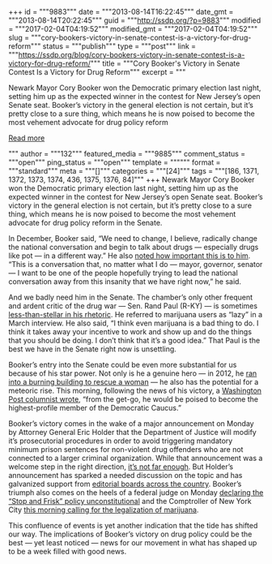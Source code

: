 +++
id = """9883"""
date = """2013-08-14T16:22:45"""
date_gmt = """2013-08-14T20:22:45"""
guid = """http://ssdp.org/?p=9883"""
modified = """2017-02-04T04:19:52"""
modified_gmt = """2017-02-04T04:19:52"""
slug = """cory-bookers-victory-in-senate-contest-is-a-victory-for-drug-reform"""
status = """publish"""
type = """post"""
link = """https://ssdp.org/blog/cory-bookers-victory-in-senate-contest-is-a-victory-for-drug-reform/"""
title = """Cory Booker&#039;s Victory in Senate Contest Is a Victory for Drug Reform"""
excerpt = """<p>Newark Mayor Cory Booker won the Democratic primary election last night, setting him up as the expected winner in the contest for New Jersey&#8217;s open Senate seat. Booker&#8217;s victory in the general election is not certain, but it&#8217;s pretty close to a sure thing, which means he is now poised to become the most vehement advocate for drug policy reform</p>
<div class="h10"></div>
<p><a class="more-link2 flat" href="https://ssdp.org/blog/cory-bookers-victory-in-senate-contest-is-a-victory-for-drug-reform/">Read more</a></p>
"""
author = """132"""
featured_media = """9885"""
comment_status = """open"""
ping_status = """open"""
template = """"""
format = """standard"""
meta = """[]"""
categories = """[24]"""
tags = """[186, 1371, 1372, 1373, 1374, 436, 1375, 1376, 84]"""
+++
Newark Mayor Cory Booker won the Democratic primary election last night, setting him up as the expected winner in the contest for New Jersey&#8217;s open Senate seat. Booker&#8217;s victory in the general election is not certain, but it&#8217;s pretty close to a sure thing, which means he is now poised to become the most vehement advocate for drug policy reform in the Senate.



In December, Booker said, &#8220;We need to change, I believe, radically change the national conversation and begin to talk about drugs — especially drugs like pot — in a different way.” He also <a href="http://www.rawstory.com/rs/2012/12/18/cory-booker-we-must-radically-change-this-drug-war-insanity/" target="_blank">noted how important this is to him</a>. &#8220;This is a conversation that, no matter what I do — mayor, governor, senator — I want to be one of the people hopefully trying to lead the national conversation away from this insanity that we have right now,&#8221; he said.



And we badly need him in the Senate. The chamber&#8217;s only other frequent and ardent critic of the drug war — Sen. Rand Paul (R-KY) — is sometimes <a href="http://www.politico.com/blogs/politico-live/2013/03/paul-i-dont-promote-marijuana-160075.html" target="_blank">less-than-stellar in his rhetoric</a>. He referred to marijuana users as &#8220;lazy&#8221; in a March interview. He also said, &#8220;I think even marijuana is a bad thing to do. I think it takes away your incentive to work and show up and do the things that you should be doing. I don&#8217;t think that it&#8217;s a good idea.&#8221; That Paul is the best we have in the Senate right now is unsettling.



Booker&#8217;s entry into the Senate could be even more substantial for us because of his star power. Not only is he a genuine hero — in 2012, he <a href="http://www.nytimes.com/2012/04/13/nyregion/newark-mayor-cory-booker-saves-woman-from-house-fire.html?_r=0" target="_blank">ran into a burning building to rescue a woman</a> — he also has the potential for a meteoric rise. This morning, following the news of his victory, a <a href="http://www.washingtonpost.com/blogs/the-fix/wp/2013/08/14/why-cory-booker-will-become-the-highest-profile-democratic-senator/" target="_blank">Washington Post columnist wrote</a>, &#8220;from the get-go, he would be poised to become the highest-profile member of the Democratic Caucus.&#8221;



Booker&#8217;s victory comes in the wake of a major announcement on Monday by Attorney General Eric Holder that the Department of Justice will modify it&#8217;s prosecutorial procedures in order to avoid triggering mandatory minimum prison sentences for non-violent drug offenders who are not connected to a larger criminal organization. While that announcement was a welcome step in the right direction, <a href="http://ssdp.org/news/blog/eric-holder-announces-changes-in-doj-drug-sentencing-reform/" target="_blank">it&#8217;s not far enough</a>. But Holder&#8217;s announcement has sparked a needed discussion on the topic and has galvanized support from <a href="http://www.nytimes.com/2013/08/14/opinion/smarter-sentencing.html" target="_blank">editorial boards across the country</a>. Booker&#8217;s triumph also comes on the heels of a federal judge on Monday <a href="http://ssdp.org/news/blog/judge-declares-nypd-stop-and-frisk-unconstitutional/" target="_blank">declaring the &#8220;Stop and Frisk&#8221; policy unconstitutional</a> and the Comptroller of New York City <a href="http://www.washingtonpost.com/national/ap-exclusive-nyc-comptroller-liu-wants-marijuana-legalized/2013/08/13/d95acebe-0491-11e3-bfc5-406b928603b2_story.html" target="_blank">this morning calling for the legalization of marijuana</a>.



This confluence of events is yet another indication that the tide has shifted our way. The implications of Booker&#8217;s victory on drug policy could be the best — yet least noticed — news for our movement in what has shaped up to be a week filled with good news.
